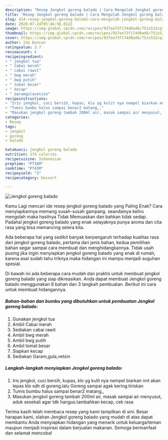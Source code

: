 ```yaml
---
description: "Resep Jengkol goreng balado | Cara Mengolah Jengkol goreng balado Yang Enak Dan Lezat"
title: "Resep Jengkol goreng balado | Cara Mengolah Jengkol goreng balado Yang Enak Dan Lezat"
slug: 414-resep-jengkol-goreng-balado-cara-mengolah-jengkol-goreng-balado-yang-enak-dan-lezat
date: 2020-07-24T05:46:56.012Z
image: https://img-global.cpcdn.com/recipes/937ee73f174d0ad6/751x532cq70/jengkol-goreng-balado-foto-resep-utama.jpg
thumbnail: https://img-global.cpcdn.com/recipes/937ee73f174d0ad6/751x532cq70/jengkol-goreng-balado-foto-resep-utama.jpg
cover: https://img-global.cpcdn.com/recipes/937ee73f174d0ad6/751x532cq70/jengkol-goreng-balado-foto-resep-utama.jpg
author: Ida Duncan
ratingvalue: 3.7
reviewcount: 4
recipeingredient:
- " jengkol tua"
- " Cabai merah"
- " cabai rawit"
- " bwg merah"
- " bwg putih"
- " tomat besar"
- " kecap"
- " Garamgulavetsin"
recipeinstructions:
- "Iris jengkol, cuci bersih, kupas, klo yg kulit nya nempel biarkan nnt akan lepas klo sdh di goreng.lalu Goreng sampai agak kering.tiriskan"
- "Tumis bumbu halus sampai benar2 matang,,"
- "Masukan jengkol goreng tambah 200ml air, masak sampai air menyusut, aduk sesekali agar tdk hangus.tambahkan kecap, cek rasa"
categories:
- Resep
tags:
- jengkol
- goreng
- balado

katakunci: jengkol goreng balado 
nutrition: 174 calories
recipecuisine: Indonesian
preptime: "PT16M"
cooktime: "PT45M"
recipeyield: "3"
recipecategory: Dessert

---
```



![Jengkol goreng balado](https://img-global.cpcdn.com/recipes/937ee73f174d0ad6/751x532cq70/jengkol-goreng-balado-foto-resep-utama.jpg)

Kamu Lagi mencari ide resep jengkol goreng balado yang Paling Enak? Cara menyiapkannya memang susah-susah gampang. seandainya keliru mengolah maka hasilnya Tidak Memuaskan dan bahkan tidak sedap. Padahal jengkol goreng balado yang enak selayaknya punya aroma dan cita rasa yang bisa memancing selera kita.



Ada beberapa hal yang sedikit banyak berpengaruh terhadap kualitas rasa dari jengkol goreng balado, pertama dari jenis bahan, kedua pemilihan bahan segar sampai cara membuat dan menghidangkannya. Tidak usah pusing jika ingin menyiapkan jengkol goreng balado yang enak di rumah, karena asal sudah tahu triknya maka hidangan ini mampu menjadi suguhan spesial.


Di bawah ini ada beberapa cara mudah dan praktis untuk membuat jengkol goreng balado yang siap dikreasikan. Anda dapat membuat Jengkol goreng balado menggunakan 8 bahan dan 3 langkah pembuatan. Berikut ini cara untuk membuat hidangannya.

<!--inarticleads1-->

##### Bahan-bahan dan bumbu yang dibutuhkan untuk pembuatan Jengkol goreng balado:

1. Gunakan  jengkol tua
1. Ambil  Cabai merah
1. Sediakan  cabai rawit
1. Ambil  bwg merah
1. Ambil  bwg putih
1. Ambil  tomat besar
1. Siapkan  kecap
1. Sediakan  Garam,gula,vetsin




<!--inarticleads2-->

##### Langkah-langkah menyiapkan Jengkol goreng balado:

1. Iris jengkol, cuci bersih, kupas, klo yg kulit nya nempel biarkan nnt akan lepas klo sdh di goreng.lalu Goreng sampai agak kering.tiriskan
1. Tumis bumbu halus sampai benar2 matang,,
1. Masukan jengkol goreng tambah 200ml air, masak sampai air menyusut, aduk sesekali agar tdk hangus.tambahkan kecap, cek rasa




Terima kasih telah membaca resep yang kami tampilkan di sini. Besar harapan kami, olahan Jengkol goreng balado yang mudah di atas dapat membantu Anda menyiapkan hidangan yang menarik untuk keluarga/teman maupun menjadi inspirasi dalam berjualan makanan. Semoga bermanfaat dan selamat mencoba!
